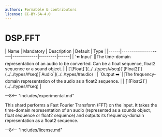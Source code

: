 ```yaml
---
authors: Formabble & contributors
license: CC-BY-SA-4.0
---
```



# DSP.FFT

<div class="sh-parameters" markdown="1">
| Name | Mandatory | Description | Default | Type |
|------|---------------------|-------------|---------|------|
| `⬅️ Input` ||The time-domain representation of an audio to be converted. Can be a float sequence, float2 sequence or a sound object. | | [`[Float]`](../../types/#seq)[`[Float2]`](../../types/#seq)[`Audio`](../../types/#audio) |
| `Output ➡️` ||The frequency-domain representation of the audio as a float2 sequence. | | [`[Float2]`](../../types/#seq) |

</div>

--8<-- "includes/experimental.md"

This shard performs a Fast Fourier Transform (FFT) on the input. It takes the time-domain representation of an audio (represented as a sounds object, float sequence or float2 sequence) and outputs its frequency-domain representation as a float2 sequence.

--8<-- "includes/license.md"

